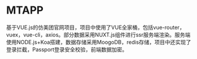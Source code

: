 # MTAPP
基于VUE.js的仿美团官网项目，项目中使用了VUE全家桶，包括vue-router，vuex，vue-cli，axios。部分数据采用NUXT.js组件进行ssr服务端渲染。服务端使用NODE.js+Koa搭建，数据存储采用MoogoDB，redis存储，项目中还实现了登录拦截，Passport登录安全校验，前端数据加密。
